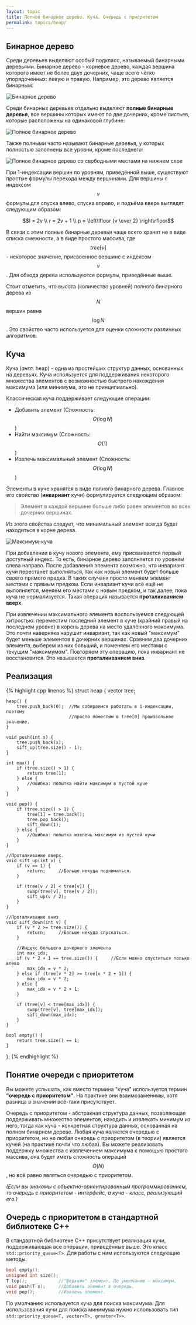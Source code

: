 ```yaml
---
layout: topic
title: Полное бинарное дерево. Куча. Очередь с приоритетом
permalink: topics/heap/
---
```


## Бинарное дерево

Среди деревьев выделяют особый подкласс, называемый бинарными деревьями.
Бинарное дерево - корневое дерево, каждая вершина которого имеет
не более двух дочерних, чаще всего чётко упорядоченных: левую и правую.
Например, это дерево является бинарным:

![Бинарное дерево](bintree.png)

Среди бинарных деревьев отдельно выделяют **полные бинарные деревья**, все вершины которых имеют по две дочерних, кроме листьев, которые расположены на
одинаковой глубине:

![Полное бинарное дерево](balanced_bintree.png)

Также полными часто называют бинарные деревья, у которых полностью заполнены все
уровни, кроме последнего:

![Полное бинарное дерево со свободными местами на нижнем слое](balanced_bintree2.png)

При 1-индексации вершин по уровням, приведённой выше, существуют простые формулы
перехода между вершинами. Для вершины с индексом $$v$$ формулы для спуска влево,
спуска вправо, и подъёма вверх выглядят следующим образом:

$$l = 2v \\
r = 2v + 1 \\
p = \left\lfloor {v \over 2} \right\rfloor$$

В связи с этим полные бинарные деревья чаще всего хранят не в виде списка
смежности, а в виде простого массива, где $$tree[v]$$ - некоторое значение,
присвоенное вершине с индексом $$v$$. Для обхода дерева используются формулы,
приведённые выше.

Стоит отметить, что высота (количество уровней) полного бинарного дерева из
$$N$$ вершин равна $$\log N$$. Это свойство часто используется для оценки сложности
различных алгоритмов.

## Куча

Куча (*англ.* heap) - одна из простейших структур данных,
основанных на деревьях. Куча используется для поддерживания некоторого множества
элементов с возможностью быстрого нахождения максимума (или минимума, это не
принципиально).

Классическая куча поддерживает следующие операции:


- Добавить элемент (Сложность: $$O(\log N)$$)
- Найти максимум (Сложность: $$O(1)$$)
- Извлечь максимальный элемент (Сложность: $$O(\log N)$$)


Элементы в куче хранятся в виде полного бинарного дерева. Главное его
свойство (**инвариант** кучи) формулируется следующим образом:

> Элемент в каждой вершине больше либо равен элементов во всех дочерних вершинах.

Из этого свойства следует, что минимальный элемент всегда будет находиться
в корне дерева.

![Максимум-куча](Max-Heap.png)

При добавлении в кучу нового элемента, ему присваивается первый доступный
индекс. То есть, бинарное дерево заполняется по уровням слева направо. После
добавления элемента возможно, что инвариант кучи перестанет выполняться, так
как новый элемент будет больше своего прямого предка. В таких случаях просто
меняем элемент местами с прямым предком. Если инвариант кучи всё ещё не
выполняется, меняем его местами с новым предком, и так далее, пока куча не
нормализуется. Такая операция называется **проталкиванием вверх**.

При извлечении максимального элемента воспользуемся следующей хитростью:
переместим последний элемент в куче (крайний правый на последнем уровне) в
корень дерева на место удалённого максимума. Это почти наверняка нарушит
инвариант, так как новый "максимум" будет меньше элементов в дочерних вершинах.
Сравним два дочерних элемента, выберем из них больший, и поменяем его местами
с текущим "максимумом". Повторяем эту операцию, пока инвариант не восстановится.
Это называется **проталкиванием вниз**.

## Реализация

{% highlight cpp linenos %}
struct heap {
    vector<int> tree;

    heap() {
        tree.push_back(0);  //Мы собираемся работать в 1-индексации, поэтому
                            //просто поместим в tree[0] произвольное значение.
    }

    void push(int x) {
        tree.push_back(x);
        sift_up(tree.size() - 1);
    }

    int max() {
        if (tree.size() > 1) {
            return tree[1];
        } else {
            //Ошибка: попытка найти максимум в пустой куче
        }
    }

    void pop() {
        if (tree.size() > 1) {
            tree[1] = tree.back();
            tree.pop_back();
            sift_down(1);
        } else {
            //Ошибка: попытка извлечь максимум из пустой кучи
        }
    }

    //Проталкивание вверх.
    void sift_up(int v) {
        if (v == 1) {
            return;     //Больше некуда подниматься.
        }

        if (tree[v / 2] < tree[v]) {
            swap(tree[v], tree[v / 2]);
            sift_up(v / 2);
        }
    }

    //Проталкивание вниз
    void sift_down(int v) {
        if (v * 2 >= tree.size()) {
            return;     //Больше некуда спускаться.
        }

        //Индекс большего дочернего элемента
        int max_idx;
        if (v * 2 + 1 == tree.size()) {     //Если можно спуститься только влево
            max_idx = v * 2;
        } else if (tree[v * 2] >= tree[v * 2 + 1]) {
            max_idx = v * 2;
        } else {
            max_idx = v * 2 + 1;
        }

        if (tree[v] < tree[max_idx]) {
            swap(tree[v], tree[max_idx]);
            sift_down(max_idx);
        }
    }

    bool empty() {
        return tree.size() == 1;
    }
};
{% endhighlight %}


## Понятие очереди с приоритетом

Вы можете услышать, как вместо термина "куча" используется термин **"очередь
с приоритетом"**. На практике они взаимозаменимы, хотя разница в значении
всё-таки присутствует.

Очередь с приоритетом - абстракная структура данных,
позволяющая поддерживать множество элементов, находить и извлекать минимум из
него, тогда как куча - конкретная структура данных, основанная на полном
бинарном дереве. Любая куча является очередью с приоритетом, но не любая очередь
с приоритетом (в теории) является кучей (на практике почти что любая). Вы можете
реализовать поддержку множества с извлечением максимума с помощью простого массива,
она будет иметь сложность операций $$O(N)$$, но всё равно являться очередью с
приоритетом.

*(Если вы знакомы с объектно-ориентированным программированием, то очередь с
приоритетом - интерфейс, а куча - класс, реализующий его.)*

## Очередь с приоритетом в стандартной библиотеке C++

В стандартной библиотеке C++ присутствует реализация кучи, поддерживающая
все операции, приведённые выше. Это класс `std::priority_queue<T>`.
Для работы с ним используются следующие методы:

```cpp
bool empty();
unsigned int size();
T top();            //"Верхний" элемент. По умолчанию - максимум.
void push(T x);     //Добавить элемент в очередь.
void pop();         //Извлечь элемент.
```

По умолчанию используется куча для поиска максимума. Для использования кучи
для поиска минимума нужно использовать тип `std::priority_queue<T, vector<T>, greater<T>>`.
